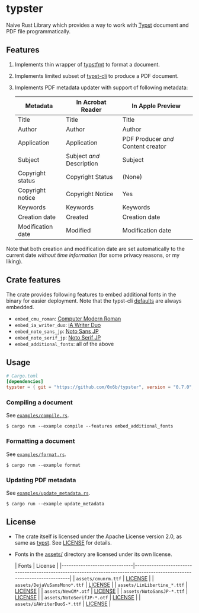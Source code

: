 # typster

Naive Rust Library which provides a way to work with [Typst](https://typst.app/) document and PDF file programmatically.

## Features

1. Implements thin wrapper of [typstfmt](https://github.com/astrale-sharp/typstfmt) to format a document.
2. Implements limited subset of [typst-cli](https://github.com/typst/typst/tree/a59666369b946c3a8b62db363659cbfca35f0a26/crates/typst-cli) to produce a PDF document.
3. Implements PDF metadata updater with support of following metadata:

   | Metadata          | In Acrobat Reader         | In Apple Preview                   |
   |-------------------|---------------------------|------------------------------------|
   | Title             | Title                     | Title                              |
   | Author            | Author                    | Author                             |
   | Application       | Application               | PDF Producer _and_ Content creator |
   | Subject           | Subject _and_ Description | Subject                            |
   | Copyright status  | Copyright Status          | (None)                             |
   | Copyright notice  | Copyright Notice          | Yes                                |
   | Keywords          | Keywords                  | Keywords                           |
   | Creation date     | Created                   | Creation date                      |
   | Modification date | Modified                  | Modification date                  |

Note that both creation and modification date are set automatically to the current date _without time information_ (for some privacy reasons, or my liking).

## Crate features

The crate provides following features to embed additional fonts in the binary for easier deployment. Note that the typst-cli [defaults](https://github.com/typst/typst/blob/a59666369b946c3a8b62db363659cbfca35f0a26/crates/typst-cli/src/fonts.rs#L101-L115) are always embedded.

- `embed_cmu_roman`: [Computer Modern Roman](https://www.fontsquirrel.com/fonts/computer-modern)
- `embed_ia_writer_duo`: [iA Writer Duo](https://github.com/iaolo/iA-Fonts/)
- `embed_noto_sans_jp`: [Noto Sans JP](https://fonts.google.com/noto/specimen/Noto+Sans+JP)
- `embed_noto_serif_jp`: [Noto Serif JP](https://fonts.google.com/noto/specimen/Noto+Serif+JP)
- `embed_additional_fonts`: all of the above

## Usage

```toml
# Cargo.toml
[dependencies]
typster = { git = "https://github.com/0x6b/typster", version = "0.7.0", features = ["embed_additional_fonts"] }
```

### Compiling a document

See [`examples/compile.rs`](examples/compile.rs).

```console
$ cargo run --example compile --features embed_additional_fonts
```

### Formatting a document

See [`examples/format.rs`](examples/format.rs).

```console
$ cargo run --example format
```

### Updating PDF metadata

See [`examples/update_metadata.rs`](examples/update_metadata.rs).

```console
$ cargo run --example update_metadata
```

## License

- The crate itself is licensed under the Apache License version 2.0, as same as [typst](https://github.com/typst/typst/). See [LICENSE](LICENSE) for details.
- Fonts in the [assets/](assets) directory are licensed under its own license.

  | Fonts                        | License                                                                                                                 |
            |------------------------------|-------------------------------------------------------------------------------------------------------------------------|
  | `assets/cmunrm.ttf`          | [LICENSE](https://www.fontsquirrel.com/fonts/computer-modern)                                                           |
  | `assets/DejaVuSansMono*.ttf` | [LICENSE](https://github.com/dejavu-fonts/dejavu-fonts/blob/9b5d1b2ffeec20c7b46aa89c0223d783c02762cf/LICENSE)           |
  | `assets/LinLibertine_*.ttf`  | [LICENSE](https://linuxlibertine.sourceforge.net/Libertine-EN.html#licence)                                             |
  | `assets/NewCM*.otf`          | [LICENSE](https://ctan.org/tex-archive/fonts/newcomputermodern)                                                         |
  | `assets/NotoSansJP-*.ttf`    | [LICENSE](https://fonts.google.com/noto/specimen/Noto+Sans+JP/about)                                                    |
  | `assets/NotoSerifJP-*.otf`   | [LICENSE](https://fonts.google.com/noto/specimen/Noto+Serif+JP/about)                                                   |
  | `assets/iAWriterDuoS-*.ttf`  | [LICENSE](https://github.com/iaolo/iA-Fonts/blob/f32c04c3058a75d7ce28919ce70fe8800817491b/iA%20Writer%20Duo/LICENSE.md) |
